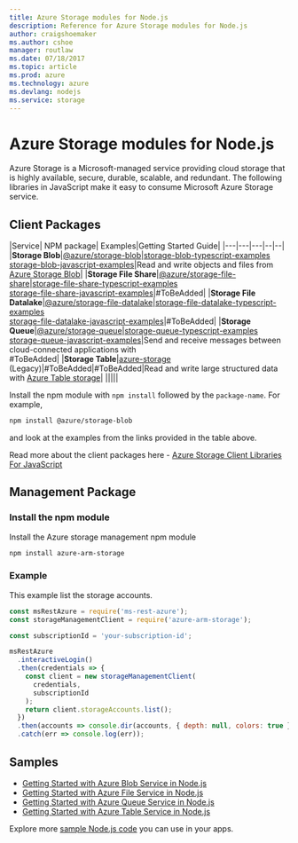 ```yaml
---
title: Azure Storage modules for Node.js
description: Reference for Azure Storage modules for Node.js
author: craigshoemaker
ms.author: cshoe
manager: routlaw
ms.date: 07/18/2017
ms.topic: article
ms.prod: azure
ms.technology: azure
ms.devlang: nodejs
ms.service: storage
---
```


# Azure Storage modules for Node.js

Azure Storage is a Microsoft-managed service providing cloud storage that is highly available, secure, durable, scalable, and redundant. The following libraries in JavaScript make it easy to consume Microsoft Azure Storage service.

## Client Packages

|Service| NPM package| Examples|Getting Started Guide|
|---|---|---|--|--|
|**Storage Blob**|[@azure/storage-blob](https://www.npmjs.com/package/@azure/storage-blob)|[storage-blob-typescript-examples](https://docs.microsoft.com/en-us/samples/azure/azure-sdk-for-js/storage-blob-typescript/)<br> [storage-blob-javascript-examples](https://docs.microsoft.com/en-us/samples/azure/azure-sdk-for-js/storage-blob-javascript/)|Read and write objects and files from [Azure Storage Blob](https://docs.microsoft.com/azure/storage/storage-nodejs-how-to-use-blob-storage)|
|**Storage File Share**|[@azure/storage-file-share](https://www.npmjs.com/package/@azure/storage-file-share)|[storage-file-share-typescript-examples](https://docs.microsoft.com/en-us/samples/azure/azure-sdk-for-js/storage-file-share-typescript/)<br> [storage-file-share-javascript-examples](https://docs.microsoft.com/en-us/samples/azure/azure-sdk-for-js/storage-file-share-javascript/)|#ToBeAdded|
|**Storage File Datalake**|[@azure/storage-file-datalake](https://www.npmjs.com/package/@azure/storage-file-datalake)|[storage-file-datalake-typescript-examples](https://docs.microsoft.com/en-us/samples/azure/azure-sdk-for-js/storage-file-datalake-typescript/)<br> [storage-file-datalake-javascript-examples](https://docs.microsoft.com/en-us/samples/azure/azure-sdk-for-js/storage-file-datalake-javascript/)|#ToBeAdded|
|**Storage Queue**|[@azure/storage-queue](https://www.npmjs.com/package/@azure/storage-queue)|[storage-queue-typescript-examples](https://docs.microsoft.com/en-us/samples/azure/azure-sdk-for-js/storage-queue-typescript/)<br> [storage-queue-javascript-examples](https://docs.microsoft.com/en-us/samples/azure/azure-sdk-for-js/storage-queue-javascript/)|Send and receive messages between cloud-connected applications with <br>#ToBeAdded|
|**Storage Table**|[azure-storage](https://www.npmjs.com/package/azure-storage)<br>(Legacy)|#ToBeAdded|#ToBeAdded|Read and write large structured data with [Azure Table storage](https://docs.microsoft.com/azure/storage/storage-nodejs-how-to-use-table-storage)|
|||||

Install the npm module with `npm install` followed by the `package-name`. For example,
```bash
npm install @azure/storage-blob
```
and look at the examples from the links provided in the table above.

Read more about the client packages here - [Azure Storage Client Libraries For JavaScript](https://github.com/Azure/azure-sdk-for-js/tree/master/sdk/storage/)

## Management Package

### Install the npm module 

Install the Azure storage management npm module

```bash
npm install azure-arm-storage
```

### Example

This example list the storage accounts.

```javascript
const msRestAzure = require('ms-rest-azure');
const storageManagementClient = require('azure-arm-storage');

const subscriptionId = 'your-subscription-id';

msRestAzure
  .interactiveLogin()
  .then(credentials => {
    const client = new storageManagementClient(
      credentials,
      subscriptionId
    );
    return client.storageAccounts.list();
  })
  .then(accounts => console.dir(accounts, { depth: null, colors: true }))
  .catch(err => console.log(err));
```

## Samples

* [Getting Started with Azure Blob Service in Node.js](https://azure.microsoft.com/resources/samples/storage-blob-node-getting-started/)
* [Getting Started with Azure File Service in Node.js](https://azure.microsoft.com/resources/samples/storage-file-node-getting-started/)
* [Getting Started with Azure Queue Service in Node.js](https://azure.microsoft.com/resources/samples/storage-queue-node-getting-started/)
* [Getting Started with Azure Table Service in Node.js](https://azure.microsoft.com/resources/samples/storage-table-node-getting-started/)

Explore more [sample Node.js code](https://azure.microsoft.com/resources/samples/?platform=nodejs) you can use in your apps.
